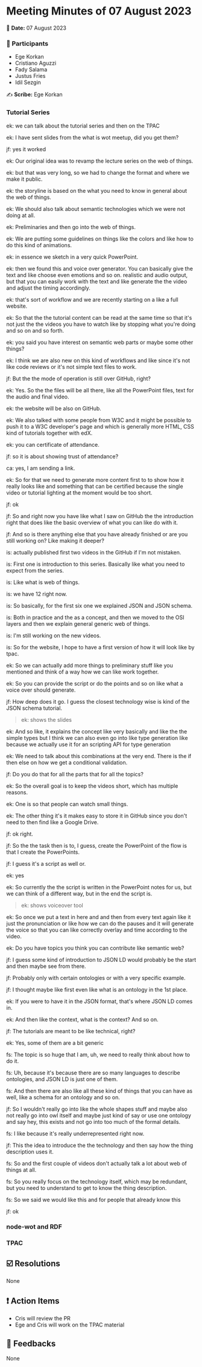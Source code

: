 Meeting Minutes of 07 August 2023
===

:date: **Date:** 07 August 2023

### :bust_in_silhouette: Participants

- Ege Korkan
- Cristiano Aguzzi
- Fady Salama
- Justus Fries
- Idil Sezgin


:writing_hand: **Scribe:** Ege Korkan

### Tutorial Series

ek: we can talk about the tutorial series and then on the TPAC

ek: I have sent slides from the what is wot meetup, did you get them?

jf: yes it worked

ek: Our original idea was to revamp the lecture series on the web of things.

ek: but that was very long, so we had to change the format and where we make it public.

ek: the storyline is based on the what you need to know in general about the web of things.

ek: We should also talk about semantic technologies which we were not doing at all.

ek: Preliminaries and then go into the web of things.

ek: We are putting some guidelines on things like the colors and like how to do this kind of animations.

ek: in essence we sketch in a very quick PowerPoint.

ek: then we found this and voice over generator. You can basically give the text and like choose even emotions and so on. realistic and audio output, but that you can easily work with the text and like generate the the video and adjust the timing accordingly.

ek: that's sort of workflow and we are recently starting on a like a full website.

ek: So that the the tutorial content can be read at the same time so that it's not just the the videos you have to watch like by stopping what you're doing  and so on and so forth.

ek: you said you  have interest on semantic web parts or maybe some other things?

ek: I think we are also new on this kind of workflows and like since it's not like code reviews or it's not simple text files to work.

jf: But the the mode of operation is still over GitHub, right?

ek: Yes. So the the files will be all there, like all the PowerPoint files, text for the audio and final video.

ek: the website will be also on GitHub.

ek: We also talked with some people from W3C and it might be possible to push it to a W3C developer's page and which is generally more HTML, CSS kind of tutorials together with edX.

ek: you can certificate of attendance.

jf: so it is about showing trust of attendance?

ca: yes, I am sending a link.

ek: So for that we need to generate more content first to to show how it really looks like and something that can be certified because the single video or tutorial lighting at the moment would be too short.

jf: ok

jf: So and right now you have like what I saw on GitHub the the introduction right that does like the basic overview of what you can like do with it.

jf: And so is there anything else that you have already finished or are you still working on? Like making it deeper?

is: actually published first two videos in the GitHub if I'm not mistaken.

is: First one is introduction to this series. Basically like what you need to expect from the series.

is: Like what is web of things.

is: we have 12 right now.

is: So basically, for the first six one we explained JSON and JSON schema.

is: Both in practice and the as a concept, and then we moved to the OSI layers and then we explain general generic web of things.

is: I'm still working on the new videos.

is: So for the website, I hope to have a first version of how it will look like by tpac.

ek: So we can actually add more things to preliminary stuff like you mentioned and think of a way how we can like work together.

ek: So you can provide the script or do the points and so on like what a voice over should generate.

jf: How deep does it go. I guess the closest technology wise is kind of the JSON schema tutorial.

> ek: shows the slides

ek: And so like, it explains the concept like very basically and like the the simple types but I think we can also even go into like type generation like because we actually use it for an scripting API for type generation

ek: We need to talk about this combinations at the very end. There is the if then else on how we get a conditional validation.

jf: Do you do that for all the parts that for all the topics?

ek: So the overall goal is to keep the videos short, which has multiple reasons.

ek: One is so that people can watch small things.

ek: The other thing it's it makes easy to store it in GitHub since you don't need to then find like a Google Drive.

jf: ok right.

jf: So the the task then is to, I guess, create the PowerPoint of the flow is that I create the PowerPoints.

jf: I guess it's a script as well or.

ek: yes

ek: So currently the the script is written in the PowerPoint notes for us, but we can think of a different way, but in the end the script is.

> ek: shows voiceover tool

ek: So once we put a text in here and and then from every text again like it just the pronunciation or like how we can do the pauses and it will generate the voice so that you can like correctly overlay and time according to the video.

ek: Do you have topics you think you can contribute like semantic web?

jf: I guess some kind of introduction to JSON LD would probably be the start and then maybe see from there.

jf: Probably only with certain ontologies or with a very specific example.

jf: I thought maybe like first even like what is an ontology in the 1st place.

ek: If you were to have it in the JSON format, that's where JSON LD comes in.

ek: And then like the context, what is the context? And so on.

jf: The tutorials are meant to be like technical, right?

ek: Yes, some of them are a bit generic 

fs: The topic is so huge that I am, uh, we need to really think about how to do it.

fs: Uh, because it's because there are so many languages to describe ontologies, and JSON LD is just one of them.

fs: And then there are also like all these kind of things that you can have as well, like a schema for an ontology and so on.

jf: So I wouldn't really go into like the whole shapes stuff and maybe also not really go into owl itself and maybe just kind of say or use one ontology and say hey, this exists and not go into too much of the formal details.

fs: I like because it's really underrepresented right now.

jf: This the idea to introduce the the technology and then say how the thing description uses it.

fs: So and the first couple of videos don't actually talk a lot about web of things at all.

fs: So you really focus on the technology itself, which may be redundant, but you need to understand to get to know the thing description.

fs: So we said we would like this and for people that already know this

jf: ok

### node-wot and RDF

### TPAC
    
## :ballot_box_with_check: Resolutions

None

## :exclamation: Action Items

- Cris will review the PR
- Ege and Cris will work on the TPAC material

## :envelope_with_arrow: Feedbacks

None

